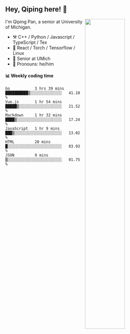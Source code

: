 

## Hey, Qiping here! :wave:

[<img align="right" width="50%" src="https://github-readme-stats.vercel.app/api?username=ppppqp&theme=dark&show_icons=true">](https://metrics.lecoq.io/ppppqp?template=classic)


I'm Qiping Pan, a senior at University of Michigan.

-   :hammer_and_pick: C++ / Python / Javascript / TypeScript / Tex
-   :pencil: React / Torch / Tensorflow / Linux 
-   :seedling: Senior at UMich
-   :man: Pronouns: he/him



#### :bar_chart: Weekly coding time

<!--START_SECTION:waka-->

```text
Go           3 hrs 39 mins   ██████████▒░░░░░░░░░░░░░░   41.10 %
Vue.js       1 hr 54 mins    █████▒░░░░░░░░░░░░░░░░░░░   21.52 %
Markdown     1 hr 32 mins    ████▒░░░░░░░░░░░░░░░░░░░░   17.24 %
JavaScript   1 hr 9 mins     ███▒░░░░░░░░░░░░░░░░░░░░░   13.02 %
HTML         20 mins         █░░░░░░░░░░░░░░░░░░░░░░░░   03.93 %
JSON         9 mins          ▒░░░░░░░░░░░░░░░░░░░░░░░░   01.75 %
```

<!--END_SECTION:waka-->
